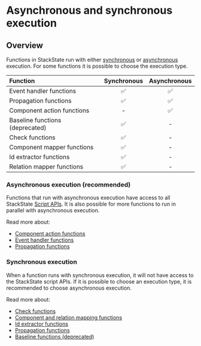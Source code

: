 # Asynchronous and synchronous execution

## Overview

Functions in StackState run with either [synchronous](#synchronous-execution) or [asynchronous](#asynchronous-execution-recommended) execution. For some functions it is possible to choose the execution type.

| Function | Synchronous | Asynchronous |
| :--- | :---: | :---: |
| Event handler functions | ✅ | ✅ |
| Propagation functions | ✅ | ✅ |
| Component action functions | - | ✅ |
| Baseline functions \(deprecated\) | ✅ | - |
| Check functions | ✅ | - |
| Component mapper functions | ✅ | - |
| Id extractor functions | ✅ | - |
| Relation mapper functions | ✅ | - |

### Asynchronous execution \(recommended\)

Functions that run with asynchronous execution have access to all StackState [Script APIs](/develop/reference/scripting/README.md). It is also possible for more functions to run in parallel with asynchronous execution.

Read more about:

* [Component action functions](/develop/developer-guides/custom-functions/component-actions.md)
* [Event handler functions](/develop/developer-guides/custom-functions/event-handler-functions.md)
* [Propagation functions](/develop/developer-guides/custom-functions/propagation-functions.md)

### Synchronous execution

When a function runs with synchronous execution, it will not have access to the StackState script APIs. If it is possible to choose an execution type, it is recommended to choose asynchronous execution.

Read more about:

* [Check functions](/develop/developer-guides/custom-functions/check-functions.md)
* [Component and relation mapping functions](/develop/developer-guides/custom-functions/mapping_functions.md)
* [Id extractor functions](/develop/developer-guides/custom-functions/id-extractor-functions.md)
* [Propagation functions](/develop/developer-guides/custom-functions/propagation-functions.md)
* [Baseline functions \(deprecated\)](/develop/developer-guides/custom-functions/baseline-functions.md)